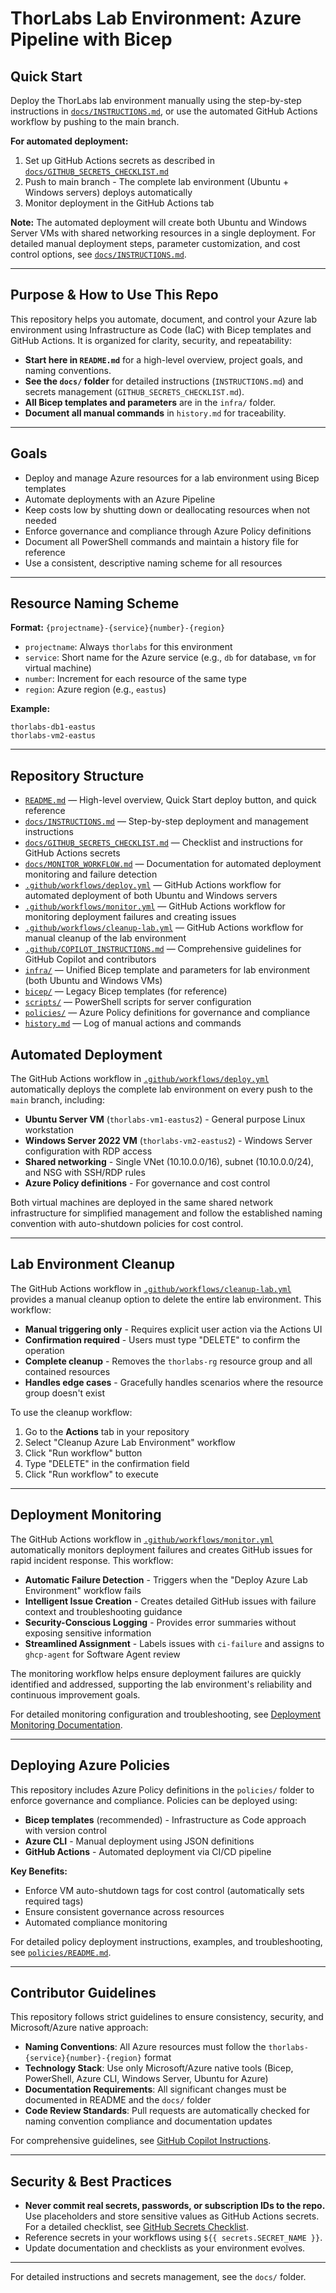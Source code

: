 # ThorLabs Lab Environment: Azure Pipeline with Bicep

## Quick Start

Deploy the ThorLabs lab environment manually using the step-by-step instructions in [`docs/INSTRUCTIONS.md`](docs/INSTRUCTIONS.md), or use the automated GitHub Actions workflow by pushing to the main branch.

**For automated deployment:**
1. Set up GitHub Actions secrets as described in [`docs/GITHUB_SECRETS_CHECKLIST.md`](docs/GITHUB_SECRETS_CHECKLIST.md)
2. Push to main branch - The complete lab environment (Ubuntu + Windows servers) deploys automatically
3. Monitor deployment in the GitHub Actions tab

**Note:** The automated deployment will create both Ubuntu and Windows Server VMs with shared networking resources in a single deployment. For detailed manual deployment steps, parameter customization, and cost control options, see [`docs/INSTRUCTIONS.md`](docs/INSTRUCTIONS.md).

---

## Purpose & How to Use This Repo

This repository helps you automate, document, and control your Azure lab environment using Infrastructure as Code (IaC) with Bicep templates and GitHub Actions. It is organized for clarity, security, and repeatability:

- **Start here in `README.md`** for a high-level overview, project goals, and naming conventions.
- **See the `docs/` folder** for detailed instructions (`INSTRUCTIONS.md`) and secrets management (`GITHUB_SECRETS_CHECKLIST.md`).
- **All Bicep templates and parameters** are in the `infra/` folder.
- **Document all manual commands** in `history.md` for traceability.

---

## Goals

- Deploy and manage Azure resources for a lab environment using Bicep templates
- Automate deployments with an Azure Pipeline
- Keep costs low by shutting down or deallocating resources when not needed
- Enforce governance and compliance through Azure Policy definitions
- Document all PowerShell commands and maintain a history file for reference
- Use a consistent, descriptive naming scheme for all resources

---

## Resource Naming Scheme

**Format:** `{projectname}-{service}{number}-{region}`

- `projectname`: Always `thorlabs` for this environment
- `service`: Short name for the Azure service (e.g., `db` for database, `vm` for virtual machine)
- `number`: Increment for each resource of the same type
- `region`: Azure region (e.g., `eastus`)

**Example:**

```
thorlabs-db1-eastus
thorlabs-vm2-eastus
```

---

## Repository Structure

- [`README.md`](README.md) — High-level overview, Quick Start deploy button, and quick reference
- [`docs/INSTRUCTIONS.md`](docs/INSTRUCTIONS.md) — Step-by-step deployment and management instructions
- [`docs/GITHUB_SECRETS_CHECKLIST.md`](docs/GITHUB_SECRETS_CHECKLIST.md) — Checklist and instructions for GitHub Actions secrets
- [`docs/MONITOR_WORKFLOW.md`](docs/MONITOR_WORKFLOW.md) — Documentation for automated deployment monitoring and failure detection
- [`.github/workflows/deploy.yml`](.github/workflows/deploy.yml) — GitHub Actions workflow for automated deployment of both Ubuntu and Windows servers
- [`.github/workflows/monitor.yml`](.github/workflows/monitor.yml) — GitHub Actions workflow for monitoring deployment failures and creating issues
- [`.github/workflows/cleanup-lab.yml`](.github/workflows/cleanup-lab.yml) — GitHub Actions workflow for manual cleanup of the lab environment
- [`.github/COPILOT_INSTRUCTIONS.md`](.github/COPILOT_INSTRUCTIONS.md) — Comprehensive guidelines for GitHub Copilot and contributors
- [`infra/`](infra/) — Unified Bicep template and parameters for lab environment (both Ubuntu and Windows VMs)
- [`bicep/`](bicep/) — Legacy Bicep templates (for reference)
- [`scripts/`](scripts/) — PowerShell scripts for server configuration
- [`policies/`](policies/) — Azure Policy definitions for governance and compliance
- [`history.md`](history.md) — Log of manual actions and commands

## Automated Deployment

The GitHub Actions workflow in [`.github/workflows/deploy.yml`](.github/workflows/deploy.yml) automatically deploys the complete lab environment on every push to the `main` branch, including:

- **Ubuntu Server VM** (`thorlabs-vm1-eastus2`) - General purpose Linux workstation  
- **Windows Server 2022 VM** (`thorlabs-vm2-eastus2`) - Windows Server configuration with RDP access
- **Shared networking** - Single VNet (10.10.0.0/16), subnet (10.10.0.0/24), and NSG with SSH/RDP rules
- **Azure Policy definitions** - For governance and cost control

Both virtual machines are deployed in the same shared network infrastructure for simplified management and follow the established naming convention with auto-shutdown policies for cost control.

---

## Lab Environment Cleanup

The GitHub Actions workflow in [`.github/workflows/cleanup-lab.yml`](.github/workflows/cleanup-lab.yml) provides a manual cleanup option to delete the entire lab environment. This workflow:

- **Manual triggering only** - Requires explicit user action via the Actions UI
- **Confirmation required** - Users must type "DELETE" to confirm the operation
- **Complete cleanup** - Removes the `thorlabs-rg` resource group and all contained resources
- **Handles edge cases** - Gracefully handles scenarios where the resource group doesn't exist

To use the cleanup workflow:
1. Go to the **Actions** tab in your repository
2. Select "Cleanup Azure Lab Environment" workflow
3. Click "Run workflow" button
4. Type "DELETE" in the confirmation field
5. Click "Run workflow" to execute

---

## Deployment Monitoring

The GitHub Actions workflow in [`.github/workflows/monitor.yml`](.github/workflows/monitor.yml) automatically monitors deployment failures and creates GitHub issues for rapid incident response. This workflow:

- **Automatic Failure Detection** - Triggers when the "Deploy Azure Lab Environment" workflow fails
- **Intelligent Issue Creation** - Creates detailed GitHub issues with failure context and troubleshooting guidance
- **Security-Conscious Logging** - Provides error summaries without exposing sensitive information
- **Streamlined Assignment** - Labels issues with `ci-failure` and assigns to `ghcp-agent` for Software Agent review

The monitoring workflow helps ensure deployment failures are quickly identified and addressed, supporting the lab environment's reliability and continuous improvement goals.

For detailed monitoring configuration and troubleshooting, see [Deployment Monitoring Documentation](docs/MONITOR_WORKFLOW.md).

---

## Deploying Azure Policies

This repository includes Azure Policy definitions in the `policies/` folder to enforce governance and compliance. Policies can be deployed using:

- **Bicep templates** (recommended) - Infrastructure as Code approach with version control
- **Azure CLI** - Manual deployment using JSON definitions
- **GitHub Actions** - Automated deployment via CI/CD pipeline

**Key Benefits:**
- Enforce VM auto-shutdown tags for cost control (automatically sets required tags)
- Ensure consistent governance across resources
- Automated compliance monitoring

For detailed policy deployment instructions, examples, and troubleshooting, see [`policies/README.md`](policies/README.md).

---

## Contributor Guidelines

This repository follows strict guidelines to ensure consistency, security, and Microsoft/Azure native approach:

- **Naming Conventions**: All Azure resources must follow the `thorlabs-{service}{number}-{region}` format
- **Technology Stack**: Use only Microsoft/Azure native tools (Bicep, PowerShell, Azure CLI, Windows Server, Ubuntu for Azure)
- **Documentation Requirements**: All significant changes must be documented in README and the `docs/` folder
- **Code Review Standards**: Pull requests are automatically checked for naming convention compliance and documentation updates

For comprehensive guidelines, see [GitHub Copilot Instructions](.github/COPILOT_INSTRUCTIONS.md).

---

## Security & Best Practices

- **Never commit real secrets, passwords, or subscription IDs to the repo.** Use placeholders and store sensitive values as GitHub Actions secrets. For a detailed checklist, see [GitHub Secrets Checklist](docs/GITHUB_SECRETS_CHECKLIST.md).
- Reference secrets in your workflows using `${{ secrets.SECRET_NAME }}`.
- Update documentation and checklists as your environment evolves.

---

For detailed instructions and secrets management, see the `docs/` folder.

